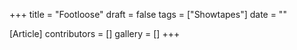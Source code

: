 +++
title = "Footloose"
draft = false
tags = ["Showtapes"]
date = ""

[Article]
contributors = []
gallery = []
+++
